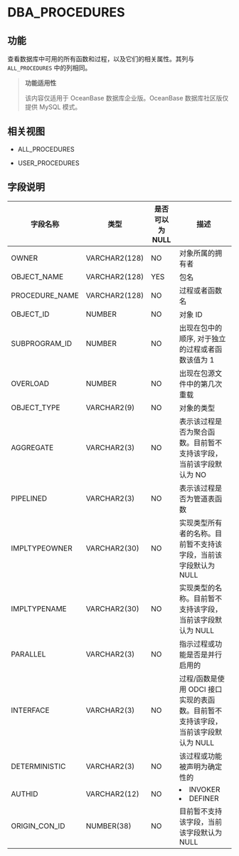 DBA_PROCEDURES 
===================================

功能 
-----------

查看数据库中可用的所有函数和过程，以及它们的相关属性。其列与 `ALL_PROCEDURES` 中的列相同。

> **功能适用性**
>
> 该内容仅适用于 OceanBase 数据库企业版。OceanBase 数据库社区版仅提供 MySQL 模式。

相关视图 
-------------

* ALL_PROCEDURES

  

* USER_PROCEDURES

  




字段说明 
-------------



|    **字段名称**    |    **类型**     | **是否可以为 NULL** |                                                   **描述**                                                    |
|----------------|---------------|----------------|-------------------------------------------------------------------------------------------------------------|
| OWNER          | VARCHAR2(128) | NO             | 对象所属的拥有者                                                                                                    |
| OBJECT_NAME    | VARCHAR2(128) | YES            | 包名                                                                                                          |
| PROCEDURE_NAME | VARCHAR2(128) | NO             | 过程或者函数名                                                                                                     |
| OBJECT_ID      | NUMBER        | NO             | 对象 ID                                                                                                       |
| SUBPROGRAM_ID  | NUMBER        | NO             | 出现在包中的顺序, 对于独立的过程或者函数该值为 1                                                                                  |
| OVERLOAD       | NUMBER        | NO             | 出现在包源文件中的第几次重载                                                                                              |
| OBJECT_TYPE    | VARCHAR2(9)   | NO             | 对象的类型                                                                                                       |
| AGGREGATE      | VARCHAR2(3)   | NO             | 表示该过程是否为聚合函数。目前暂不支持该字段，当前该字段默认为 NO                                                                          |
| PIPELINED      | VARCHAR2(3)   | NO             | 表示该过程是否为管道表函数                                                                                               |
| IMPLTYPEOWNER  | VARCHAR2(30)  | NO             | 实现类型所有者的名称。目前暂不支持该字段，当前该字段默认为 NULL                                                                          |
| IMPLTYPENAME   | VARCHAR2(30)  | NO             | 实现类型的名称。目前暂不支持该字段，当前该字段默认为 NULL                                                                             |
| PARALLEL       | VARCHAR2(3)   | NO             | 指示过程或功能是否是并行启用的                                                                                             |
| INTERFACE      | VARCHAR2(3)   | NO             | 过程/函数是使用 ODCI 接口实现的表函数。目前暂不支持该字段，当前该字段默认为 NULL                                                              |
| DETERMINISTIC  | VARCHAR2(3)   | NO             | 该过程或功能被声明为确定性的                                                                                              |
| AUTHID         | VARCHAR2(12)  | NO             | <li> INVOKER   <li> DEFINER    |
| ORIGIN_CON_ID  | NUMBER(38)    | NO             | 目前暂不支持该字段，当前该字段默认为 NULL                                                                                     |



